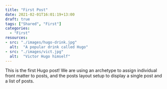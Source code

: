 ```yaml
---
title: "First Post"
date: 2021-02-01T16:01:19+13:00
draft: true
tags: ["Shared", "First"]
categories:
  - "First"
resources:
- src: "./images/hugo-drink.jpg"
  alt:  "A popular drink called Hugo"
- src: "./images/vict.jpg"
  alt:  "Victor Hugo himself"
---
```



This is the first Hugo post! We are using an archetype to assign individual front matter to posts, and the posts layout setup to display a single post and a list of posts.

